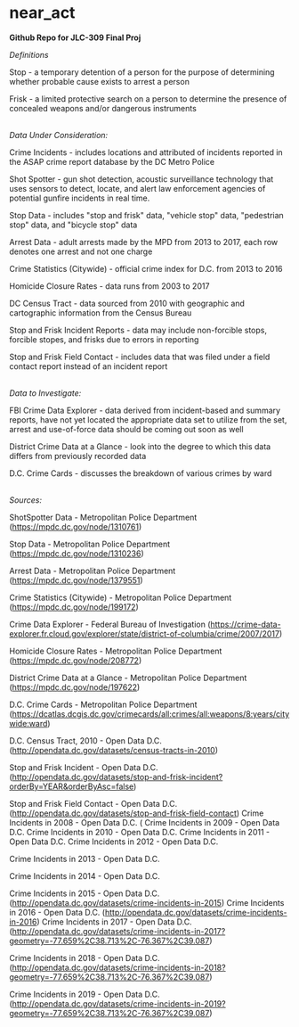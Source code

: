# near_act
**Github Repo for JLC-309 Final Proj**

*Definitions*

Stop - a temporary detention of a person for the purpose of determining whether probable cause exists to arrest a person 

Frisk - a limited protective search on a person to determine the presence of concealed weapons and/or dangerous instruments

\
*Data Under Consideration:* 

Crime Incidents - includes locations and attributed of incidents reported in the ASAP crime report database by the DC Metro Police

Shot Spotter - gun shot detection, acoustic surveillance technology that uses sensors to detect, locate, and alert law enforcement agencies of potential gunfire incidents in real time. 

Stop Data - includes "stop and frisk" data, "vehicle stop" data, "pedestrian stop" data, and "bicycle stop" data

Arrest Data - adult arrests made by the MPD from 2013 to 2017, each row denotes one arrest and not one charge

Crime Statistics (Citywide) - official crime index for D.C. from 2013 to 2016

Homicide Closure Rates - data runs from 2003 to 2017

DC Census Tract - data sourced from 2010 with geographic and cartographic information from the Census Bureau

Stop and Frisk Incident Reports - data may include non-forcible stops, forcible stopes, and frisks due to errors in reporting 

Stop and Frisk Field Contact - includes data that was filed under a field contact report instead of an incident report

\
*Data to Investigate:*

FBI Crime Data Explorer - data derived from incident-based and summary reports, have not yet located the appropriate data set to utilize from the set, arrest and use-of-force data should be coming out soon as well 

District Crime Data at a Glance - look into the degree to which this data differs from previously recorded data

D.C. Crime Cards - discusses the breakdown of various crimes by ward

\
*Sources:*

ShotSpotter Data - Metropolitan Police Department (https://mpdc.dc.gov/node/1310761)

Stop Data - Metropolitan Police Department (https://mpdc.dc.gov/node/1310236)

Arrest Data - Metropolitan Police Department (https://mpdc.dc.gov/node/1379551)

Crime Statistics (Citywide) - Metropolitan Police Department (https://mpdc.dc.gov/node/199172)

Crime Data Explorer - Federal Bureau of Investigation (https://crime-data-explorer.fr.cloud.gov/explorer/state/district-of-columbia/crime/2007/2017)

Homicide Closure Rates - Metropolitan Police Department (https://mpdc.dc.gov/node/208772)

District Crime Data at a Glance - Metropolitan Police Department (https://mpdc.dc.gov/node/197622)

D.C. Crime Cards - Metropolitan Police Department (https://dcatlas.dcgis.dc.gov/crimecards/all:crimes/all:weapons/8:years/citywide:ward)

D.C. Census Tract, 2010 - Open Data D.C. (http://opendata.dc.gov/datasets/census-tracts-in-2010)

Stop and Frisk Incident - Open Data D.C. (http://opendata.dc.gov/datasets/stop-and-frisk-incident?orderBy=YEAR&orderByAsc=false)

Stop and Frisk Field Contact - Open Data D.C. (http://opendata.dc.gov/datasets/stop-and-frisk-field-contact)
Crime Incidents in 2008 - Open Data D.C. (
Crime Incidents in 2009 - Open Data D.C. 
Crime Incidents in 2010 - Open Data D.C. 
Crime Incidents in 2011 - Open Data D.C. 
Crime Incidents in 2012 - Open Data D.C. 

Crime Incidents in 2013 - Open Data D.C. 

Crime Incidents in 2014 - Open Data D.C. 

Crime Incidents in 2015 - Open Data D.C. (http://opendata.dc.gov/datasets/crime-incidents-in-2015)
Crime Incidents in 2016 - Open Data D.C. (http://opendata.dc.gov/datasets/crime-incidents-in-2016)
Crime Incidents in 2017 - Open Data D.C. (http://opendata.dc.gov/datasets/crime-incidents-in-2017?geometry=-77.659%2C38.713%2C-76.367%2C39.087)

Crime Incidents in 2018 - Open Data D.C. (http://opendata.dc.gov/datasets/crime-incidents-in-2018?geometry=-77.659%2C38.713%2C-76.367%2C39.087)

Crime Incidents in 2019 - Open Data D.C. (http://opendata.dc.gov/datasets/crime-incidents-in-2019?geometry=-77.659%2C38.713%2C-76.367%2C39.087)
